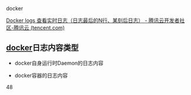 docker

[Docker logs 查看实时日志（日志最后的N行、某刻后日志） - 腾讯云开发者社区-腾讯云 (tencent.com)](https://cloud.tencent.com/developer/article/1486571)

## [docker](https://cloud.tencent.com/product/tke?from=10680)日志内容类型

- docker自身运行时Daemon的日志内容

- docker容器的日志内容

48